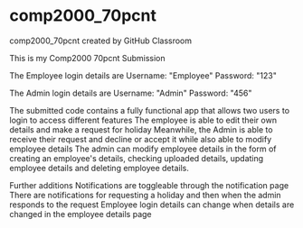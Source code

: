 # comp2000_70pcnt
comp2000_70pcnt created by GitHub Classroom


This is my Comp2000 70pcnt Submission

The Employee login details are
Username: "Employee"
Password: "123"

The Admin login details are
Username: "Admin"
Password: "456"

The submitted code contains a fully functional app that allows two users to login to access different features
The employee is able to edit their own details and make a request for holiday
Meanwhile, the Admin is able to receive their request and decline or accept it while also able to modify employee details
The admin can modify employee details in the form of creating an employee's details, checking uploaded details, updating employee details and deleting employee details. 


Further additions
Notifications are toggleable through the notification page
There are notifications for requesting a holiday and then when the admin responds to the request
Employee login details can change when details are changed in the employee details page
